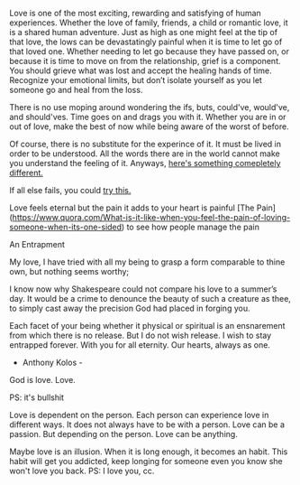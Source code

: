 Love is one of the most exciting, rewarding and satisfying of human experiences.
Whether the love of family, friends, a child or romantic love, it is a shared human adventure.
Just as high as one might feel at the tip of that love, the lows can be devastatingly painful
when it is time to let go of that loved one. Whether needing to let go because they have passed on,
or because it is time to move on from the relationship, grief is a component.
You should grieve what was lost and accept the healing hands of time. Recognize your emotional limits,
but don’t isolate yourself as you let someone go and heal from the loss.

There is no use moping around wondering the ifs, buts, could've, would've,
and should'ves. Time goes on and drags you with it. Whether you are in or
out of love, make the best of now while being aware of the worst of before.

Of course, there is no substitute for the experince of it. It must be
lived in order to be understood. All the words there are in the world 
cannot make you understand the feeling of it. Anyways, [here's 
something comepletely different.](../marshmallow.md)

If all else fails, you could [try this.](../read-a-book/read-a-book.md)

Love feels eternal but the 
pain it adds to your heart is painful 
[The Pain] (https://www.quora.com/What-is-it-like-when-you-feel-the-pain-of-loving-someone-when-its-one-sided) 
to see how people manage the pain

An Entrapment

My love, I have tried with all my being
to grasp a form comparable to thine own,
but nothing seems worthy;

I know now why Shakespeare could not
compare his love to a summer’s day.
It would be a crime to denounce the beauty
of such a creature as thee,
to simply cast away the precision
God had placed in forging you.

Each facet of your being
whether it physical or spiritual
is an ensnarement
from which there is no release.
But I do not wish release.
I wish to stay entrapped forever.
With you for all eternity.
Our hearts, always as one.

- Anthony Kolos - 

God is love.
Love.

PS: it's bullshit

Love is dependent on the person.
Each person can experience love in different ways.
It does not always have to be with a person.
Love can be a passion.
But depending on the person.
Love can be anything.

Maybe love is an illusion. 
When it is long enough, it becomes an habit. 
This habit will get you addicted,
keep longing for someone
even you know she won't love you back. 
PS: I love you, cc. 